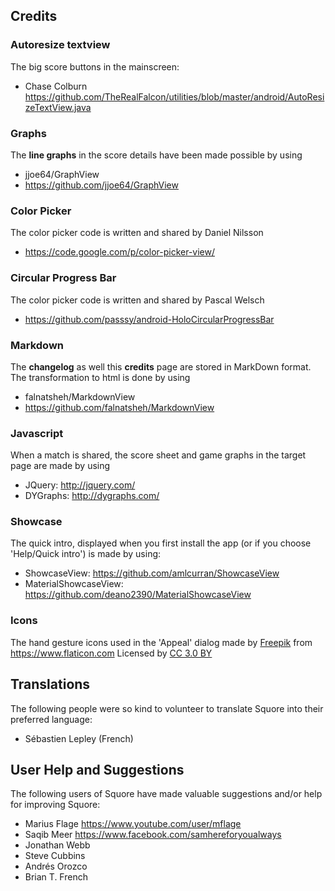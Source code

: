 ## Credits

### Autoresize textview

The big score buttons in the mainscreen:

- Chase Colburn <https://github.com/TheRealFalcon/utilities/blob/master/android/AutoResizeTextView.java>

### Graphs

The __line graphs__ in the score details have been made possible by using

- jjoe64/GraphView
- <https://github.com/jjoe64/GraphView>

### Color Picker

The color picker code is written and shared by Daniel Nilsson

- <https://code.google.com/p/color-picker-view/>

### Circular Progress Bar

The color picker code is written and shared by Pascal Welsch

- <https://github.com/passsy/android-HoloCircularProgressBar>

### Markdown

The __changelog__ as well this __credits__ page are stored in MarkDown format.
The transformation to html is done by using

-   falnatsheh/MarkdownView
-   <https://github.com/falnatsheh/MarkdownView>

### Javascript

When a match is shared, the score sheet and game graphs in the target page are made by using

-   JQuery: <http://jquery.com/>
-   DYGraphs: <http://dygraphs.com/>

### Showcase 

The quick intro, displayed when you first install the app (or if you choose 'Help/Quick intro') is made by using:

- ShowcaseView: <https://github.com/amlcurran/ShowcaseView>
- MaterialShowcaseView: <https://github.com/deano2390/MaterialShowcaseView>

### Icons

The hand gesture icons used in the 'Appeal' dialog made by [Freepik](http://www.freepik.com) from <https://www.flaticon.com> 
Licensed by [CC 3.0 BY](http://creativecommons.org/licenses/by/3.0)

## Translations

The following people were so kind to volunteer to translate Squore into their preferred language:

- Sébastien Lepley (French)

## User Help and Suggestions

The following users of Squore have made valuable suggestions and/or help for improving Squore:

- Marius Flage <https://www.youtube.com/user/mflage>
- Saqib Meer <https://www.facebook.com/samhereforyoualways>
- Jonathan Webb
- Steve Cubbins
- Andrés Orozco
- Brian T. French


